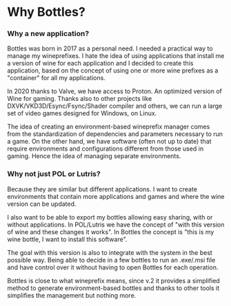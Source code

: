 # Why Bottles?

### Why a new application?

Bottles was born in 2017 as a personal need. I needed a practical way to manage my wineprefixes. I hate the idea of using applications that install me a version of wine for each application and I decided to create this application, based on the concept of using one or more wine prefixes as a "container" for all my applications.

In 2020 thanks to Valve, we have access to Proton. An optimized version of Wine for gaming. Thanks also to other projects like DXVK/VKD3D/Esync/Fsync/Shader compiler and others, we can run a large set of video games designed for Windows, on Linux.

The idea of creating an environment-based wineprefix manager comes from the standardization of dependencies and parameters necessary to run a game. On the other hand, we have software \(often not up to date\) that require environments and configurations different from those used in gaming. Hence the idea of managing separate environments.

### Why not just POL or Lutris?

Because they are similar but different applications. I want to create environments that contain more applications and games and where the wine version can be updated.

I also want to be able to export my bottles allowing easy sharing, with or without applications. In POL/Lutris we have the concept of "with this version of wine and these changes it works". In Bottles the concept is "this is my wine bottle, I want to install this software".

The goal with this version is also to integrate with the system in the best possible way. Being able to decide in a few bottles to run an .exe/.msi file and have control over it without having to open Bottles for each operation.

Bottles is close to what wineprefix means, since v.2 it provides a simplified method to generate environment-based bottles and thanks to other tools it simplifies the management but nothing more.

